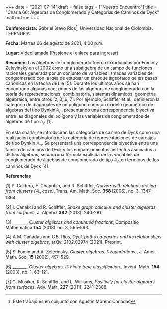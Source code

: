 +++
date      = "2021-07-14"
draft     = false
tags      = ["Nuestro Encuentro"]
title     = "Charla 66: Álgebras de Conglomerado y Categorías de Caminos de Dyck"
math      = true
+++

**Conferencista:**  Gabriel Bravo Rios[^1], Universidad Nacional de Ciolombia. TERENUFIA

**Fecha:** Martes 06 de agosto de 2021, 4:00 p.m.

**Lugar:** [Videollamada](https://meet.google.com/izy-pzig-pbf)  ([Presione el enlace para ingresar](https://meet.google.com/izy-pzig-pbf))

**Resumen**: Las álgebras de conglomerado fueron introducidas por Fomin y Zelevinsky en el 2002 como una subálgebra de un campo de funciones racionales generada por un conjunto de variables llamadas variables de conglomerado con la idea de estudiar un enfoque algebraico de las bases canónicas en la teoría de Lie [5]. Durante los últimos años se han encontrado algunas conexiones de las álgebras de conglomerado con la teoría de representaciones, combinatoria, sistemas dinámicos, geometría algebraica, entre otros [2, 3, 6, 7]. Por ejemplo, Schiffler et al., definieron la categoría de diagonales de un polígono como un modelo geométrico de álgebras del tipo Dynkin $\mathbb{A}_n$, presentando una correspondencia biyectiva entre las diagonales del polígono y las variables de conglomerados de álgebras de tipo $\mathbb{A}_n$ [1].

En esta charla, se introducirán las categorías de camino de Dyck como una realización combinatoria de la categoría de representaciones de carcajes de tipo Dynkin $\mathbb{A}_n$. Se presentará una correspondencia biyectiva entre una familia de caminos de Dyck y los emparejamientos perfectos asociados a dichas álgebras, se dará una fórmula explícita de las variables de conglomerado de álgebras de conglomerado de tipo $\mathbb{A}_n$ en términos de los caminos de Dyck [4].


**Referencias**

[1] P. Caldero, F. Chapoton, and R. Schiffler, *Quivers with relations arising from clusters ($\mathbb{A}_n$ case)*, Trans. Am. Math. Soc. **358** (2006), no. 3, 1347-1364.

[2] I. Canakci and R. Schiffler, *Snake graph calculus and cluster algebras from surfaces*, J. Algebra **382** (2013), 240-281.

[3] _______, *Cluster algebras and continued fractions*, Compositio Mathematica **154** (2018), no. 3, 565-593.

[4] A.M. Cañadas and G.B. Rios, *Dyck paths categories and its relationships with cluster algebras*, arXiv: 2102.02974 (2021). Preprint.

[5] S. Fomin and A. Zelevinsky, *Cluster algebras. I: Foundations.*, J. Amer. Math. Soc. **15** (2002), 497-529.

[6] _______, *Cluster algebras. II: Finite type classification.*, Invent. Math. **154** (2003), no. 1, 63-121.

[7] G. Musiker, R. Schiffler, and L. Williams, *Positivity for cluster algebras from surfaces*. Adv. Math. **227** (2011), 2241-2308.



[^1]: Este trabajo es en conjunto con Agustín Moreno Cañadas
